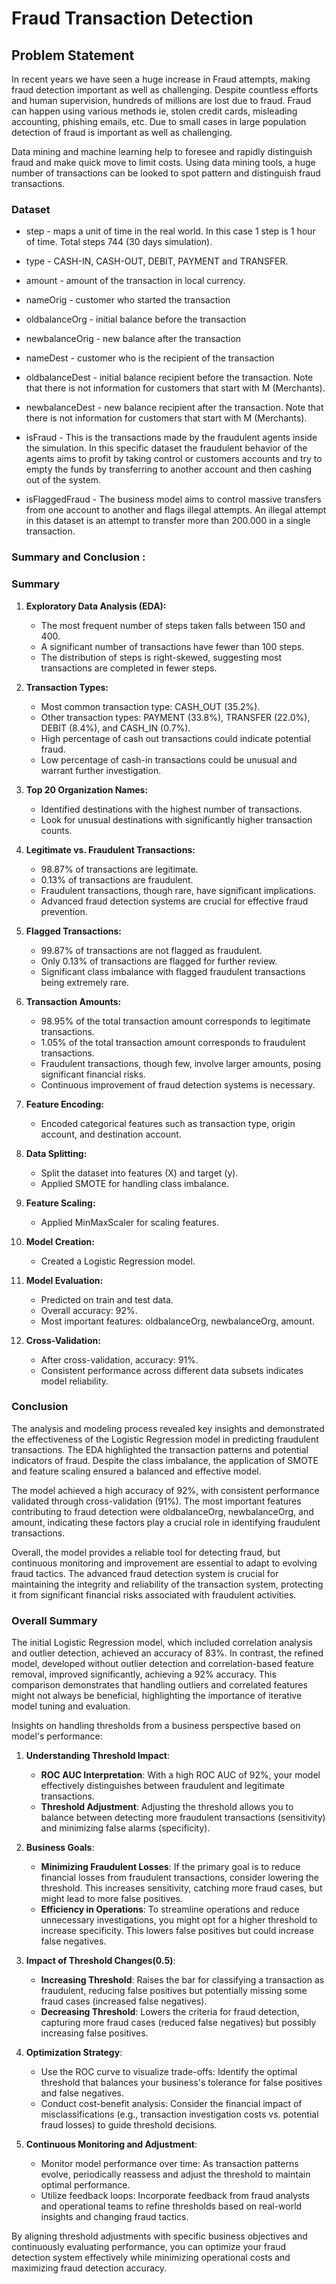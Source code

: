 # Fraud Transaction Detection 

## Problem Statement

In recent years we have seen a huge increase in Fraud attempts, making fraud detection important as well as challenging. Despite countless efforts and human supervision, hundreds of millions are lost due to fraud. Fraud can happen using various methods ie, stolen credit cards, misleading accounting, phishing emails, etc. Due to small cases in large population detection of fraud is important as well as challenging.

Data mining and machine learning help to foresee and rapidly distinguish fraud and make quick move to limit costs. Using data mining tools, a huge number of transactions can be looked to spot pattern and distinguish fraud transactions.

### Dataset

* step - maps a unit of time in the real world. In this case 1 step is 1 hour of time. Total steps 744 (30 days simulation).

* type - CASH-IN, CASH-OUT, DEBIT, PAYMENT and TRANSFER.

* amount - amount of the transaction in local currency.

* nameOrig - customer who started the transaction

* oldbalanceOrg - initial balance before the transaction

* newbalanceOrig - new balance after the transaction

* nameDest - customer who is the recipient of the transaction

* oldbalanceDest - initial balance recipient before the transaction. Note that there is not information for customers that start with M (Merchants).

* newbalanceDest - new balance recipient after the transaction. Note that there is not information for customers that start with M (Merchants).

* isFraud - This is the transactions made by the fraudulent agents inside the simulation. In this specific dataset the fraudulent behavior of the agents aims to profit by taking control or customers accounts and try to empty the funds by transferring to another account and then cashing out of the system.

* isFlaggedFraud - The business model aims to control massive transfers from one account to another and flags illegal attempts. An illegal attempt in this dataset is an attempt to transfer more than 200.000 in a single transaction.

### Summary and Conclusion :

### Summary

1. **Exploratory Data Analysis (EDA):**
   - The most frequent number of steps taken falls between 150 and 400.
   - A significant number of transactions have fewer than 100 steps.
   - The distribution of steps is right-skewed, suggesting most transactions are completed in fewer steps.

2. **Transaction Types:**
   - Most common transaction type: CASH_OUT (35.2%).
   - Other transaction types: PAYMENT (33.8%), TRANSFER (22.0%), DEBIT (8.4%), and CASH_IN (0.7%).
   - High percentage of cash out transactions could indicate potential fraud.
   - Low percentage of cash-in transactions could be unusual and warrant further investigation.

3. **Top 20 Organization Names:**
   - Identified destinations with the highest number of transactions.
   - Look for unusual destinations with significantly higher transaction counts.

4. **Legitimate vs. Fraudulent Transactions:**
   - 98.87% of transactions are legitimate.
   - 0.13% of transactions are fraudulent.
   - Fraudulent transactions, though rare, have significant implications.
   - Advanced fraud detection systems are crucial for effective fraud prevention.

5. **Flagged Transactions:**
   - 99.87% of transactions are not flagged as fraudulent.
   - Only 0.13% of transactions are flagged for further review.
   - Significant class imbalance with flagged fraudulent transactions being extremely rare.

6. **Transaction Amounts:**
   - 98.95% of the total transaction amount corresponds to legitimate transactions.
   - 1.05% of the total transaction amount corresponds to fraudulent transactions.
   - Fraudulent transactions, though few, involve larger amounts, posing significant financial risks.
   - Continuous improvement of fraud detection systems is necessary.

7. **Feature Encoding:**
   - Encoded categorical features such as transaction type, origin account, and destination account.

8. **Data Splitting:**
   - Split the dataset into features (X) and target (y).
   - Applied SMOTE for handling class imbalance.

9. **Feature Scaling:**
   - Applied MinMaxScaler for scaling features.

10. **Model Creation:**
    - Created a Logistic Regression model.

11. **Model Evaluation:**
    - Predicted on train and test data.
    - Overall accuracy: 92%.
    - Most important features: oldbalanceOrg, newbalanceOrg, amount.

12. **Cross-Validation:**
    - After cross-validation, accuracy: 91%.
    - Consistent performance across different data subsets indicates model reliability.

### Conclusion

The analysis and modeling process revealed key insights and demonstrated the effectiveness of the Logistic Regression model in predicting fraudulent transactions. The EDA highlighted the transaction patterns and potential indicators of fraud. Despite the class imbalance, the application of SMOTE and feature scaling ensured a balanced and effective model.

The model achieved a high accuracy of 92%, with consistent performance validated through cross-validation (91%). The most important features contributing to fraud detection were oldbalanceOrg, newbalanceOrg, and amount, indicating these factors play a crucial role in identifying fraudulent transactions.

Overall, the model provides a reliable tool for detecting fraud, but continuous monitoring and improvement are essential to adapt to evolving fraud tactics. The advanced fraud detection system is crucial for maintaining the integrity and reliability of the transaction system, protecting it from significant financial risks associated with fraudulent activities.

### Overall Summary

The initial Logistic Regression model, which included correlation analysis and outlier detection, achieved an accuracy of 83%. In contrast, the refined model, developed without outlier detection and correlation-based feature removal, improved significantly, achieving a 92% accuracy. This comparison demonstrates that handling outliers and correlated features might not always be beneficial, highlighting the importance of iterative model tuning and evaluation.

Insights on handling thresholds from a business perspective based on  model's performance:

1. **Understanding Threshold Impact**:
   - **ROC AUC Interpretation**: With a high ROC AUC of 92%, your model effectively distinguishes between fraudulent and legitimate transactions.
   - **Threshold Adjustment**: Adjusting the threshold allows you to balance between detecting more fraudulent transactions (sensitivity) and minimizing false alarms (specificity).

2. **Business Goals**:
   - **Minimizing Fraudulent Losses**: If the primary goal is to reduce financial losses from fraudulent transactions, consider lowering the threshold. This increases sensitivity, catching more fraud cases, but might lead to more false positives.
   - **Efficiency in Operations**: To streamline operations and reduce unnecessary investigations, you might opt for a higher threshold to increase specificity. This lowers false positives but could increase false negatives.

3. **Impact of Threshold Changes(0.5)**:
   - **Increasing Threshold**: Raises the bar for classifying a transaction as fraudulent, reducing false positives but potentially missing some fraud cases (increased false negatives).
   - **Decreasing Threshold**: Lowers the criteria for fraud detection, capturing more fraud cases (reduced false negatives) but possibly increasing false positives.

4. **Optimization Strategy**:
   - Use the ROC curve to visualize trade-offs: Identify the optimal threshold that balances your business's tolerance for false positives and false negatives.
   - Conduct cost-benefit analysis: Consider the financial impact of misclassifications (e.g., transaction investigation costs vs. potential fraud losses) to guide threshold decisions.

5. **Continuous Monitoring and Adjustment**:
   - Monitor model performance over time: As transaction patterns evolve, periodically reassess and adjust the threshold to maintain optimal performance.
   - Utilize feedback loops: Incorporate feedback from fraud analysts and operational teams to refine thresholds based on real-world insights and changing fraud tactics.

By aligning threshold adjustments with specific business objectives and continuously evaluating performance, you can optimize your fraud detection system effectively while minimizing operational costs and maximizing fraud detection accuracy.
